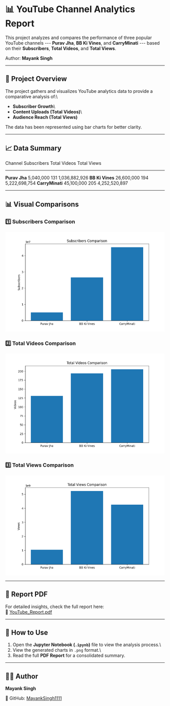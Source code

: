 # 📊 YouTube Channel Analytics Report

This project analyzes and compares the performance of three popular
YouTube channels --- **Purav Jha**, **BB Ki Vines**, and **CarryMinati**
--- based on their **Subscribers**, **Total Videos**, and **Total
Views**.

Author: **Mayank Singh**

------------------------------------------------------------------------

## 📌 Project Overview

The project gathers and visualizes YouTube analytics data to provide a
comparative analysis of:\
- **Subscriber Growth**\
- **Content Uploads (Total Videos)**\
- **Audience Reach (Total Views)**

The data has been represented using bar charts for better clarity.

------------------------------------------------------------------------

## 📈 Data Summary

  Channel             Subscribers   Total Videos     Total Views
  ----------------- ------------- -------------- ---------------
  **Purav Jha**         5,040,000            131   1,036,882,926
  **BB Ki Vines**      26,600,000            194   5,222,698,754
  **CarryMinati**      45,100,000            205   4,252,520,897

------------------------------------------------------------------------

## 📊 Visual Comparisons

### 1️⃣ Subscribers Comparison

![Subscribers Comparison](subscribers_chart.png)

### 2️⃣ Total Videos Comparison

![Videos Comparison](videos_chart.png)

### 3️⃣ Total Views Comparison

![Views Comparison](views_chart.png)

------------------------------------------------------------------------

## 📜 Report PDF

For detailed insights, check the full report here:\
📄 [YouTube_Report.pdf](YouTube_Report.pdf)

------------------------------------------------------------------------

## 🚀 How to Use

1.  Open the **Jupyter Notebook (`.ipynb`)** file to view the analysis
    process.\
2.  View the generated charts in `.png` format.\
3.  Read the full **PDF Report** for a consolidated summary.

------------------------------------------------------------------------

## 🧑‍💻 Author

**Mayank Singh**

🔗 GitHub: [MayankSingh1111](https://github.com/MayankSingh1111)
